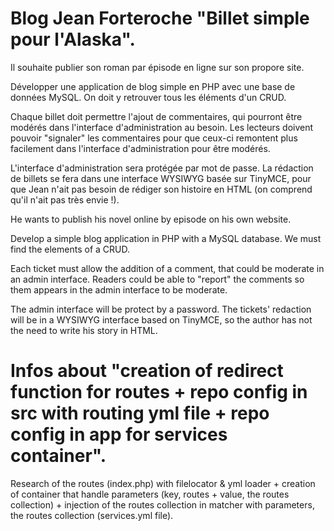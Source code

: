 # Blog Jean Forteroche "Billet simple pour l'Alaska".

Il souhaite publier son roman par épisode en ligne sur son propore site.

Développer une application de blog simple en PHP avec une base de données MySQL.
On doit y retrouver tous les éléments d'un CRUD.

Chaque billet doit permettre l'ajout de commentaires, qui pourront être modérés dans l'interface d'administration au besoin.
Les lecteurs doivent pouvoir "signaler" les commentaires pour que ceux-ci remontent plus facilement dans l'interface d'administration pour être modérés.

L'interface d'administration sera protégée par mot de passe. La rédaction de billets se fera dans une interface WYSIWYG basée sur TinyMCE, pour que Jean n'ait pas besoin de rédiger son histoire en HTML (on comprend qu'il n'ait pas très envie !).

He wants to publish his novel online by episode on his own website.

Develop a simple blog application in PHP with a MySQL database.
We must find the elements of a CRUD.

Each ticket must allow the addition of a comment, that could be moderate in an admin interface.
Readers could be able to "report" the comments so them appears in the admin interface to be moderate.

The admin interface will be protect by a password. The tickets' redaction will be in a WYSIWYG interface based on TinyMCE, so the author has not the need to write his story in HTML.

# Infos about "creation of redirect function for routes + repo config in src with routing yml file + repo config in app for services container".

Research of the routes (index.php) with filelocator & yml loader + creation of container that handle parameters (key, routes + value, the routes collection) + injection of the routes collection in matcher with parameters, the routes collection (services.yml file).
